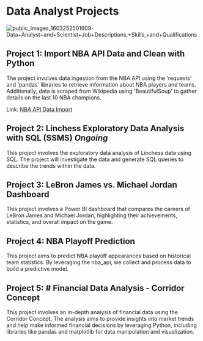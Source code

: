 # Data Analyst Projects
![public_images_1603252501609-Data+Analyst+and+Scientist+Job+Descriptions,+Skills,+and+Qualifications](https://github.com/josephawonusi/Data-Analyst-Projects/assets/147591542/a587e89d-bd3b-4d95-8bed-1bd175820afd)

## Project 1: Import NBA API Data and Clean with Python
The project involves data ingestion from the NBA API using the 'requests' and 'pandas' libraries to retrieve information about NBA players and teams. Additionally, data is scraped from Wikipedia using 'BeautifulSoup' to gather details on the last 10 NBA champions.

Link: [NBA API Data Import](https://github.com/josephawonusi/Data-Analyst-Projects/tree/main/nba_project)

## Project 2: Linchess Exploratory Data Analysis with SQL (SSMS) _Ongoing_
This project involves the exploratory data analysis of Linchess data using SQL. The project will investigate the data and generate SQL queries to describe the trends within the data.

## Project 3: LeBron James vs. Michael Jordan Dashboard
This project involves a Power BI dashboard that compares the careers of LeBron James and Michael Jordan, highlighting their achievements, statistics, and overall impact on the game.

## Project 4: NBA Playoff Prediction
This project aims to predict NBA playoff appearances based on historical team statistics. By leveraging the nba_api, we collect and process data to build a predictive model.

## Project 5: # Financial Data Analysis - Corridor Concept
This project involves an in-depth analysis of financial data using the Corridor Concept. The analysis aims to provide insights into market trends and help make informed financial decisions by leveraging Python, including libraries like pandas and matplotlib for data manipulation and visualization.
